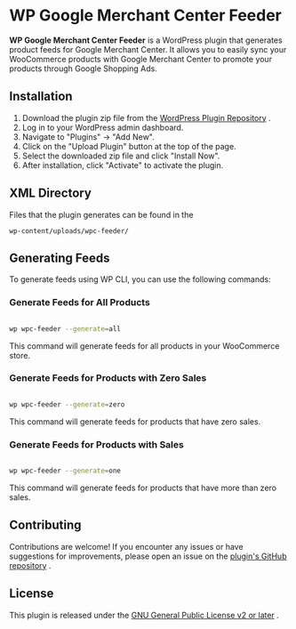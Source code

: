 # WP Google Merchant Center Feeder

**WP Google Merchant Center Feeder**  is a WordPress plugin that generates product feeds for Google Merchant Center. It allows you to easily sync your WooCommerce products with Google Merchant Center to promote your products through Google Shopping Ads.
## Installation 
1. Download the plugin zip file from the [WordPress Plugin Repository](https://wordpress.org/plugins/wp-google-merchant-center-feeder/) .
2. Log in to your WordPress admin dashboard.
3. Navigate to "Plugins" → "Add New".
4. Click on the "Upload Plugin" button at the top of the page.
5. Select the downloaded zip file and click "Install Now".
6. After installation, click "Activate" to activate the plugin.
## XML Directory
Files that the plugin generates can be found in the 
```
wp-content/uploads/wpc-feeder/
```
## Generating Feeds
To generate feeds using WP CLI, you can use the following commands:
### Generate Feeds for All Products

```bash

wp wpc-feeder --generate=all
```



This command will generate feeds for all products in your WooCommerce store.
### Generate Feeds for Products with Zero Sales

```bash

wp wpc-feeder --generate=zero
```



This command will generate feeds for products that have zero sales.
### Generate Feeds for Products with Sales

```bash

wp wpc-feeder --generate=one
```



This command will generate feeds for products that have more than zero sales.
## Contributing

Contributions are welcome! If you encounter any issues or have suggestions for improvements, please open an issue on the [plugin's GitHub repository](https://github.com/your-repo) .
## License

This plugin is released under the [GNU General Public License v2 or later](https://www.gnu.org/licenses/gpl-2.0.html) .
